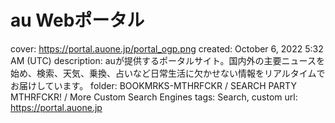 # au Webポータル

cover: https://portal.auone.jp/portal_ogp.png
created: October 6, 2022 5:32 AM (UTC)
description: auが提供するポータルサイト。国内外の主要ニュースを始め、検索、天気、乗換、占いなど日常生活に欠かせない情報をリアルタイムでお届けしています。
folder: BOOKMRKS-MTHRFCKR / SEARCH PARTY MTHRFCKR! / More Custom Search Engines
tags: Search, custom
url: https://portal.auone.jp
